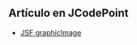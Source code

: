 ## Artículo en JCodePoint
* [JSF graphicImage](https://jcodepoint.com/jsf/etiquetas/jsf-graphicimage/)
